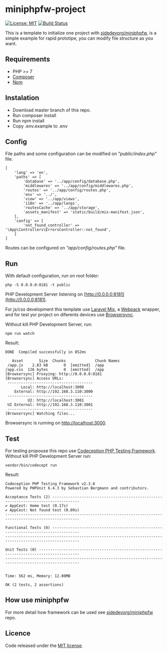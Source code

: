 # miniphpfw-project

[![License: MIT](https://img.shields.io/badge/License-MIT-yellow.svg)](https://github.com/sidedevorg/miniphpfw-project/blob/master/LICENSE)
[![Build Status](https://travis-ci.org/sidedevorg/miniphpfw-project.svg?branch=master)](https://travis-ci.org/sidedevorg/miniphpfw-project)

This is a template to initialize one project with [sidedevorg/miniphpfw](https://github.com/sidedevorg/miniphpfw), is a simple example for rapid prototipe, you can modify file structure as you want.

## Requirements

- PHP >= 7
- [Composer](https://getcomposer.org/)
- [Npm](https://www.npmjs.com/)

## Instalation

- Download master branch of this repo.
- Run composer install
- Run npm install
- Copy .env.example to .env

## Config

File paths and some configuration can be modified on *"public/index.php"* file.

```
[
    'lang' => 'en',
    'paths' => [
        'database' => '../app/config/database.php',
        'middlewares' => '../app/config/middlewares.php',
        'routes' => '../app/config/routes.php',
        'env' => '../',
        'view' => '../app/views',
        'i18n' => '../app/langs',
        'routesCache' => '../app/storage',
        'assets_manifest' => 'static/build/mix-manifest.json',
    ],
    'config' => [
        'not_found_controller' => '\App\Controllers\ErrorsController::not_found',
    ]
]
```

Routes can be configured on *"app/config/routes.php"* file.

## Run

With default configuration, run on root folder:

```
php -S 0.0.0.0:8181 -t public
```

PHP Development Server listening on [http://0.0.0.0:8181](http://0.0.0.0:8181).

For *js/css* development this template use [Laravel Mix](https://github.com/JeffreyWay/laravel-mix), a [Webpack](https://webpack.js.org/) wrapper, and
for test yor project on diferents devices use [Browsersync](https://www.browsersync.io/).

Without kill PHP Development Server, run:

```
npm run watch
```

Result:

```
DONE  Compiled successfully in 852ms

   Asset       Size  Chunks             Chunk Names
 /app.js    2.83 kB       0  [emitted]  /app
/app.css  126 bytes       0  [emitted]  /app
[Browsersync] Proxying: http://0.0.0.0:8181
[Browsersync] Access URLs:
 --------------------------------------
       Local: http://localhost:3000
    External: http://192.168.3.110:3000
 --------------------------------------
          UI: http://localhost:3001
 UI External: http://192.168.3.110:3001
 --------------------------------------
[Browsersync] Watching files...
```

Browsersync is running on [http://localhost:3000](http://localhost:3000).

## Test

For testing propouse this repo use [Codeception PHP Testing Framework](http://codeception.com/).
Without kill PHP Development Server run:

```
vendor/bin/codecept run
```

Result:

```
Codeception PHP Testing Framework v2.3.6
Powered by PHPUnit 6.4.3 by Sebastian Bergmann and contributors.

Acceptance Tests (2) ----------------------------------------------------------------------------------
✔ AppCest: Home test (0.17s)
✔ AppCest: Not found test (0.09s)
-------------------------------------------------------------------------------------------------------

Functional Tests (0) ----------------------------------------------------------------------------------
-------------------------------------------------------------------------------------------------------

Unit Tests (0) ----------------------------------------------------------------------------------------
-------------------------------------------------------------------------------------------------------


Time: 562 ms, Memory: 12.00MB

OK (2 tests, 2 assertions)
```

## How use miniphpfw

For more detail how framework can be used see [sidedevorg/miniphpfw](https://github.com/sidedevorg/miniphpfw) repo.

## Licence

Code released under the [MIT license](https://github.com/sidedevorg/miniphpfw-project/blob/master/LICENSE).

